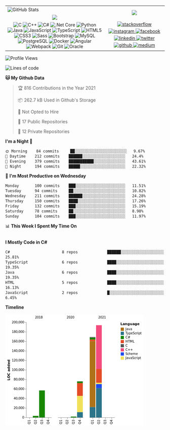 <table>
<tbody>

<tr>
<td>
<img width="1333" align="center" alt="GitHub Stats" src="https://github-readme-stats.vercel.app/api?username=LukeSamkharadze&count_private=true&show_icons=true&include_all_commits=true&theme=dark">
</td>

<td rowspan=2>
<div align="center">
<a href="https://spotify-github-profile.vercel.app/api/view?uid=6t2dlzl4qx9930b27m25yvlxp&redirect=true">
<img width="500" src="https://spotify-github-profile.vercel.app/api/view?uid=6t2dlzl4qx9930b27m25yvlxp&cover_image=true&theme=default" />
</a>
</div>
</td>
</tr>

<tr>
<td>
<div align="center">
<img width="1333" align="center" src="https://github-readme-streak-stats.herokuapp.com/?user=LukeSamkharadze&theme=dark">
</div>
</td>
</tr>

<tr>
<td>
<div align="center">
<img src="https://profilinator.rishav.dev/skills-assets/c-original.svg" alt="C" height="50" />
<img src="https://profilinator.rishav.dev/skills-assets/cplusplus-original.svg" alt="C++" height="50" />
<img src="https://profilinator.rishav.dev/skills-assets/csharp-original.svg" alt="C#" height="50" />
<img src="https://profilinator.rishav.dev/skills-assets/dotnetcore.png" alt=".Net Core" height="50" />
<img src="https://upload.wikimedia.org/wikipedia/commons/thumb/c/c3/Python-logo-notext.svg/1024px-Python-logo-notext.svg.png" alt="Python" height="45" />
<img src="https://i.ibb.co/FYSXqYP/image-5.png" alt="Java" height="44">
<img src="https://profilinator.rishav.dev/skills-assets/javascript-original.svg" alt="JavaScript" height="45" />
<img src="https://profilinator.rishav.dev/skills-assets/typescript-original.svg" alt="TypeScript" height="45" />
<img src="https://i.imgur.com/94n31ta.png?1" alt="HTML5" height="46" />
<img src="https://cdn.345tool.com/public/logos/css-formatter-logo.png" alt="CSS3" height="44" />
<img src="https://cdn.iconscout.com/icon/free/png-256/sass-2752078-2284895.png" alt="Sass" height="45" />
<img src="https://profilinator.rishav.dev/skills-assets/bootstrap-plain.svg" alt="Bootstrap" height="47" />
<img src="https://encrypted-tbn0.gstatic.com/images?q=tbn:ANd9GcTWUhyE9qbuKxTdt8e7oLN8ai23tqFR_25QvcOuBZZvfMPjhmz3X54Ivb0jf6GEu45Pvbo&usqp=CAU" alt="MySQL" height="45" />
<img src="https://cdn.iconscout.com/icon/free/png-512/postgresql-226047.png" alt="PostgreSQL" height="48" />
<img src="https://www.underworldcode.org/content/images/size/w600/2020/08/Moby-logo.png" alt="Docker" height="40" />
<img src="https://camo.githubusercontent.com/ea72bc06ae6656ab1ba533a04826c370914d6e60874a82e71df7e97935d2bf80/68747470733a2f2f7777772e706e676b65792e636f6d2f706e672f66756c6c2f3132342d313234393439345f616e67756c61722d362d6c6f676f2e706e67" alt="Angular" height="48" />
<!-- <img src="https://codingfinder.com/wp-content/uploads/2019/12/nodejslogo.png?fbclid=IwAR2CYLJrmGzPOIFgTYAD0ijsyJ1IBM0taf-yWJ16vGezmzkdlZu0EQHn3VA" alt="Node.js" height="48" />  -->
<img src="https://profilinator.rishav.dev/skills-assets/webpack-original.svg" alt="Webpack" height="48" />
<img src="https://profilinator.rishav.dev/skills-assets/git-scm-icon.svg" alt="Git" height="48" />
<img src="https://avatars.githubusercontent.com/u/4430336?s=200&v=4" alt="Oracle" height="50" />
</div>
</td>

<td>
<div align="center">
<a href="https://stackoverflow.com/users/8003414" target="_blank">
<img src=https://img.shields.io/badge/stackoverflow-%23F28032.svg?&style=for-the-badge&logo=stackoverflow&logoColor=white alt=stackoverflow style="margin-bottom: 5px;" />
</a>
<a href="https://instagram.com/LukeSamkharadze" target="_blank">
<img src=https://img.shields.io/badge/instagram-%23000000.svg?&style=for-the-badge&logo=instagram&logoColor=white alt=instagram style="margin-bottom: 4px;" height="29"/>
</a>
<a href="https://www.facebook.com/LukeSamkharadze" target="_blank">
<img src=https://img.shields.io/badge/facebook-%232E87FB.svg?&style=for-the-badge&logo=facebook&logoColor=white alt=facebook style="margin-bottom: 5px;" />
</a>
<a href="https://linkedin.com/in/LukeSamkharadze" target="_blank">
<img src=https://img.shields.io/badge/linkedin-%231E77B5.svg?&style=for-the-badge&logo=linkedin&logoColor=white alt=linkedin style="margin-bottom: 5px;" />
</a>
<a href="https://twitter.com/LukeSamkharadze" target="_blank">
<img src=https://img.shields.io/badge/twitter-%2300acee.svg?&style=for-the-badge&logo=twitter&logoColor=white alt=twitter style="margin-bottom: 5px;" />
</a>
<a href="https://github.com/LukeSamkharadze" target="_blank">
<img src=https://img.shields.io/badge/github-%2324292e.svg?&style=for-the-badge&logo=github&logoColor=white alt=github style="margin-bottom: 5px;" />
</a>
<a href="https://medium.com/@LukeSamkharadze" target="_blank">
<img src=https://img.shields.io/badge/medium-%23292929.svg?&style=for-the-badge&logo=medium&logoColor=white alt=medium style="margin-bottom: 5px;" />
</a>
</div>
</td>
</tr>

</tbody>
</table>

<!--START_SECTION:waka-->
![Profile Views](http://img.shields.io/badge/Profile%20Views-582-blue)

![Lines of code](https://img.shields.io/badge/From%20Hello%20World%20I%27ve%20Written-502401%20lines%20of%20code-blue)

**🐱 My Github Data** 

> 🏆 816 Contributions in the Year 2021
 > 
> 📦 262.7 kB Used in Github's Storage 
 > 
> 🚫 Not Opted to Hire
 > 
> 📜 17 Public Repositories 
 > 
> 🔑 12 Private Repositories  
 > 
**I'm a Night 🦉** 

```text
🌞 Morning    84 commits     ██░░░░░░░░░░░░░░░░░░░░░░░   9.67% 
🌆 Daytime    212 commits    ██████░░░░░░░░░░░░░░░░░░░   24.4% 
🌃 Evening    379 commits    ███████████░░░░░░░░░░░░░░   43.61% 
🌙 Night      194 commits    █████░░░░░░░░░░░░░░░░░░░░   22.32%

```
📅 **I'm Most Productive on Wednesday** 

```text
Monday       100 commits    ███░░░░░░░░░░░░░░░░░░░░░░   11.51% 
Tuesday      94 commits     ██░░░░░░░░░░░░░░░░░░░░░░░   10.82% 
Wednesday    211 commits    ██████░░░░░░░░░░░░░░░░░░░   24.28% 
Thursday     150 commits    ████░░░░░░░░░░░░░░░░░░░░░   17.26% 
Friday       132 commits    ███░░░░░░░░░░░░░░░░░░░░░░   15.19% 
Saturday     78 commits     ██░░░░░░░░░░░░░░░░░░░░░░░   8.98% 
Sunday       104 commits    ███░░░░░░░░░░░░░░░░░░░░░░   11.97%

```


📊 **This Week I Spent My Time On** 

```text
```

**I Mostly Code in C#** 

```text
C#                       8 repos             ██████░░░░░░░░░░░░░░░░░░░   25.81% 
TypeScript               6 repos             ████░░░░░░░░░░░░░░░░░░░░░   19.35% 
Java                     6 repos             ████░░░░░░░░░░░░░░░░░░░░░   19.35% 
HTML                     5 repos             ████░░░░░░░░░░░░░░░░░░░░░   16.13% 
JavaScript               2 repos             █░░░░░░░░░░░░░░░░░░░░░░░░   6.45%

```


**Timeline**

![Chart not found](https://raw.githubusercontent.com/LukeSamkharadze/LukeSamkharadze/main/charts/bar_graph.png) 


<!--END_SECTION:waka-->

<!--
[![Anurag's github stats](https://github-readme-stats.vercel.app/api?username=LukeSamkharadze&count_private=true&theme=dark&show_icons=true&custom_title=Github%20Stats)](https://github.com/anuraghazra/github-readme-stats)
[![willianrod's wakatime stats](https://github-readme-stats.vercel.app/api/wakatime?username=LukeSamkharadze&theme=dark&langs_count=9&custom_title=Weekly%20Stats)](https://github.com/anuraghazra/github-readme-stats)
[![Top Langs](https://github-readme-stats.vercel.app/api/top-langs/?username=LukeSamkharadze&theme=dark&langs_count=9&custom_title=Repositories)](https://github.com/anuraghazra/github-readme-stats)
<img alt="GitHub Stats" src="https://github-readme-stats.vercel.app/api?username=LukeSamkharadze&count_private=true&show_icons=true&include_all_commits=true&theme=dark">
-->
